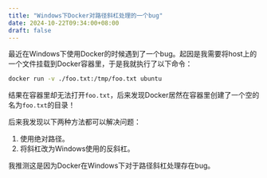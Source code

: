 ```yaml
---
title: "Windows下Docker对路径斜杠处理的一个bug"
date: 2024-10-22T09:34:00+08:00
draft: false
---
```


最近在Windows下使用Docker的时候遇到了一个bug。起因是我需要将host上的一个文件挂载到Docker容器里，于是我就执行了以下命令：

```sh
docker run -v ./foo.txt:/tmp/foo.txt ubuntu
```

结果在容器里却无法打开`foo.txt`，后来发现Docker居然在容器里创建了一个空的名为`foo.txt`的目录！

后来我发现以下两种方法都可以解决问题：

1. 使用绝对路径。
2. 将斜杠改为Windows使用的反斜杠。

我推测这是因为Docker在Windows下对于路径斜杠处理存在bug。
